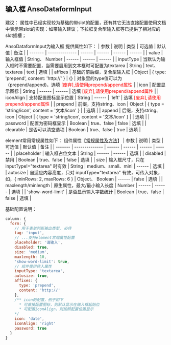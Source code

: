 ## 输入框 AnsoDataformInput

建议：
属性中已经实现较为基础的带slot的配置，还有其它无法直接配置使用文档中表示带slot的实现：如带输入建议；下拉框复合型输入框等已提供了相对应的slot插槽；

AnsoDataformInput为输入框
提供属性如下：
| 参数    | 说明           | 类型   | 可选值 | 默认值 | 备注 |
| ------- | -------------- | ------ | ------ | ------ | ------ |
| value | 输入框值 | String、 Number | ------ | ------ | ------ |
| inputType | 当默认为输入框时不需要配置，当需要启用到文本框时可配置为textarea | String | text、textarea | text | 选填 |
| affixes  | 基础的前后缀，复合型输入框 | Object | { type: 'prepend', content: 'http://' } | {} | 对象里的type值可以为（prepend/append)，选填 <span style="color: red"> [废弃],请使用prepend/append属性</span>  |
| icon  | 配置显示图标 | String | ------ | ------ | 选填 <span style="color: red"> [废弃],请使用prepend/append属性</span>  |
| iconAlign  | 支持配置图标显示位置 |  String | ------ | 'left' | 选填 <span style="color: red"> [废弃],请使用prepend/append属性</span>  |
| prepend | 前缀，支持string、icon | Object | { type = 'string/icon', content = '文本/icon' } |  | 选填 |
| append | 后缀，支持string、icon | Object | { type = 'string/icon', content = '文本/icon' } |  | 选填 |
| password | 配置为密码框显示 | Boolean | true、false | false | 选填 |
| clearable | 是否可以清空选项 | Boolean | true、false | true | 选填 |

element常用常规属性如下： 组件属性【[常规属性及方法](https://element.eleme.cn/#/zh-CN/component/input)】
| 参数    | 说明           | 类型   | 可选值 | 默认值 | 备注 |
| ------- | -------------- | ------ | ------ | ------ | ------ |
| placeholder | 输入框占位文本 | String | ------ | ------ | 选填 |
| disabled | 禁用 | Boolean | true、false | false | 选填 |
| size | 输入框尺寸，只在 inputType!="textarea" 时有效 | String | medium、small、mini | ------ | 选填 |
| autosize | 自适应内容高度，只对 inputType="textarea" 有效，可传入对象，如，{ minRows: 2, maxRows: 6 } | Object、 Boolean | ------ | false | 选填 |
| maxlength/minlength | 原生属性，最大/最小输入长度 | Number | ------ | ------ | 选填 |
| 'show-word-limit' | 是否显示输入字数统计 | Boolean | true、false | false | 选填 |

基础配置说明：
```js
column: {
  form: {
    // 用于表单判断输出类型, 必传
    tag: 'input',
    // ...支持element常规属性配置
    placeholder: '请输入',
    disabled: true,
    size: 'medium',
    maxlength: 10,
    'show-word-limit': true,
    // 组件提供传入属性
    inputType: 'textarea',
    autosize: true,
    affixes: {
      type: 'prepend',
      content: 'http://'
    },
    /** icon的配置，例子如下
      * 可直接配置图标，则默认显示在输入框起始位
      * 可配置iconAlign，则按照配置位置显示
    */
    icon: 'date',
    iconAlign: 'right'
    password: true
  }
}
```

